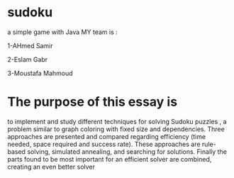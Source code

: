 # sudoku
a simple game with Java
MY team is :

1-AHmed Samir

2-Eslam Gabr

3-Moustafa Mahmoud

# The purpose of this essay is 
to implement and study different techniques for solving Sudoku puzzles , a problem similar to graph coloring with fixed size and dependencies.
Three approaches are presented and compared regarding efficiency (time needed, space required and success rate).
These approaches are rule-based solving, simulated annealing, and searching for solutions.
Finally the parts found to be most important for an efficient solver are combined, creating an even better solver
